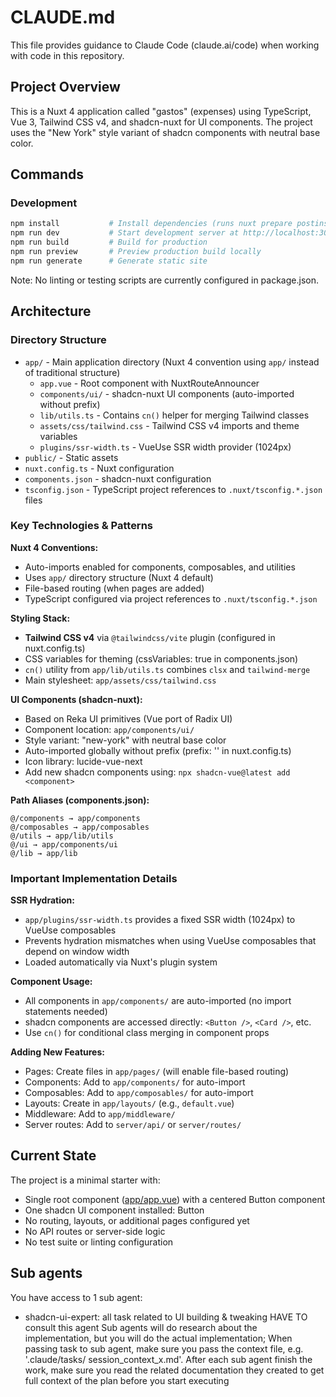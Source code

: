 # CLAUDE.md

This file provides guidance to Claude Code (claude.ai/code) when working with code in this repository.

## Project Overview

This is a Nuxt 4 application called "gastos" (expenses) using TypeScript, Vue 3, Tailwind CSS v4, and shadcn-nuxt for UI components. The project uses the "New York" style variant of shadcn components with neutral base color.

## Commands

### Development
```bash
npm install           # Install dependencies (runs nuxt prepare postinstall)
npm run dev           # Start development server at http://localhost:3000
npm run build         # Build for production
npm run preview       # Preview production build locally
npm run generate      # Generate static site
```

Note: No linting or testing scripts are currently configured in package.json.

## Architecture

### Directory Structure
- `app/` - Main application directory (Nuxt 4 convention using `app/` instead of traditional structure)
  - `app.vue` - Root component with NuxtRouteAnnouncer
  - `components/ui/` - shadcn-nuxt UI components (auto-imported without prefix)
  - `lib/utils.ts` - Contains `cn()` helper for merging Tailwind classes
  - `assets/css/tailwind.css` - Tailwind CSS v4 imports and theme variables
  - `plugins/ssr-width.ts` - VueUse SSR width provider (1024px)
- `public/` - Static assets
- `nuxt.config.ts` - Nuxt configuration
- `components.json` - shadcn-nuxt configuration
- `tsconfig.json` - TypeScript project references to `.nuxt/tsconfig.*.json` files

### Key Technologies & Patterns

**Nuxt 4 Conventions:**
- Auto-imports enabled for components, composables, and utilities
- Uses `app/` directory structure (Nuxt 4 default)
- File-based routing (when pages are added)
- TypeScript configured via project references to `.nuxt/tsconfig.*.json`

**Styling Stack:**
- **Tailwind CSS v4** via `@tailwindcss/vite` plugin (configured in nuxt.config.ts)
- CSS variables for theming (cssVariables: true in components.json)
- `cn()` utility from `app/lib/utils.ts` combines `clsx` and `tailwind-merge`
- Main stylesheet: `app/assets/css/tailwind.css`

**UI Components (shadcn-nuxt):**
- Based on Reka UI primitives (Vue port of Radix UI)
- Component location: `app/components/ui/`
- Style variant: "new-york" with neutral base color
- Auto-imported globally without prefix (prefix: '' in nuxt.config.ts)
- Icon library: lucide-vue-next
- Add new shadcn components using: `npx shadcn-vue@latest add <component>`

**Path Aliases (components.json):**
```
@/components → app/components
@/composables → app/composables
@/utils → app/lib/utils
@/ui → app/components/ui
@/lib → app/lib
```

### Important Implementation Details

**SSR Hydration:**
- `app/plugins/ssr-width.ts` provides a fixed SSR width (1024px) to VueUse composables
- Prevents hydration mismatches when using VueUse composables that depend on window width
- Loaded automatically via Nuxt's plugin system

**Component Usage:**
- All components in `app/components/` are auto-imported (no import statements needed)
- shadcn components are accessed directly: `<Button />`, `<Card />`, etc.
- Use `cn()` for conditional class merging in component props

**Adding New Features:**
- Pages: Create files in `app/pages/` (will enable file-based routing)
- Components: Add to `app/components/` for auto-import
- Composables: Add to `app/composables/` for auto-import
- Layouts: Create in `app/layouts/` (e.g., `default.vue`)
- Middleware: Add to `app/middleware/`
- Server routes: Add to `server/api/` or `server/routes/`

## Current State

The project is a minimal starter with:
- Single root component ([app/app.vue](app/app.vue:1)) with a centered Button component
- One shadcn UI component installed: Button
- No routing, layouts, or additional pages configured yet
- No API routes or server-side logic
- No test suite or linting configuration

## Sub agents
You have access to 1 sub agent:
- shadcn-ui-expert: all task related to UI building & tweaking HAVE TO consult this agent
Sub agents will do research about the implementation, but you will do the actual implementation;
When passing task to sub agent, make sure you pass the context file, e.g. '.claude/tasks/ session_context_x.md'.
After each sub agent finish the work, make sure you read the related documentation they created to get full context of the plan before you start executing